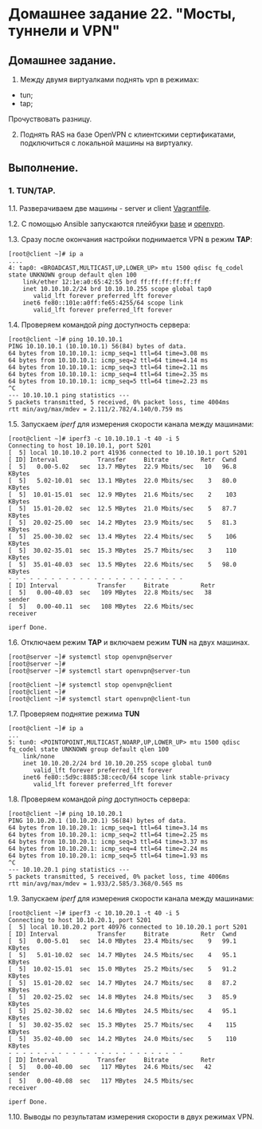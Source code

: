# Домашнее задание 22. "Мосты, туннели и VPN"

## Домашнее задание.

1. Между двумя виртуалками поднять vpn в режимах:
- tun;
- tap;

Прочуствовать разницу.

2. Поднять RAS на базе OpenVPN с клиентскими сертификатами, подключиться с локальной машины на виртуалку.

## Выполнение.

### 1. TUN/TAP. 
   1.1. Разверачиваем две машины - server  и client [Vagrantfile](Vagrantfile).
   
   1.2. С помощью Ansible запускаются плейбуки [base](ansible/playbook-base.yml) и [openvpn](ansible/playbook-openvpn.yml).

   1.3. Сразу после окончания настройки поднимается VPN в режим **TAP**:

```
[root@client ~]# ip a
....
4: tap0: <BROADCAST,MULTICAST,UP,LOWER_UP> mtu 1500 qdisc fq_codel state UNKNOWN group default qlen 100
    link/ether 12:1e:a0:65:42:55 brd ff:ff:ff:ff:ff:ff
    inet 10.10.10.2/24 brd 10.10.10.255 scope global tap0
       valid_lft forever preferred_lft forever
    inet6 fe80::101e:a0ff:fe65:4255/64 scope link 
       valid_lft forever preferred_lft forever
```
   1.4. Проверяем командой *ping* доступность сервера:
```
[root@client ~]# ping 10.10.10.1
PING 10.10.10.1 (10.10.10.1) 56(84) bytes of data.
64 bytes from 10.10.10.1: icmp_seq=1 ttl=64 time=3.08 ms
64 bytes from 10.10.10.1: icmp_seq=2 ttl=64 time=4.14 ms
64 bytes from 10.10.10.1: icmp_seq=3 ttl=64 time=2.11 ms
64 bytes from 10.10.10.1: icmp_seq=4 ttl=64 time=2.35 ms
64 bytes from 10.10.10.1: icmp_seq=5 ttl=64 time=2.23 ms
^C
--- 10.10.10.1 ping statistics ---
5 packets transmitted, 5 received, 0% packet loss, time 4004ms
rtt min/avg/max/mdev = 2.111/2.782/4.140/0.759 ms
```

   1.5. Запускаем *iperf* для измерения скорости канала между машинами:
```
[root@client ~]# iperf3 -c 10.10.10.1 -t 40 -i 5
Connecting to host 10.10.10.1, port 5201
[  5] local 10.10.10.2 port 41936 connected to 10.10.10.1 port 5201
[ ID] Interval           Transfer     Bitrate         Retr  Cwnd
[  5]   0.00-5.02   sec  13.7 MBytes  22.9 Mbits/sec   10   96.8 KBytes       
[  5]   5.02-10.01  sec  13.1 MBytes  22.0 Mbits/sec    3   80.0 KBytes       
[  5]  10.01-15.01  sec  12.9 MBytes  21.6 Mbits/sec    2    103 KBytes       
[  5]  15.01-20.02  sec  12.5 MBytes  21.0 Mbits/sec    5   87.7 KBytes       
[  5]  20.02-25.00  sec  14.2 MBytes  23.9 Mbits/sec    5   81.3 KBytes       
[  5]  25.00-30.02  sec  13.4 MBytes  22.4 Mbits/sec    5    106 KBytes       
[  5]  30.02-35.01  sec  15.3 MBytes  25.7 Mbits/sec    3    110 KBytes       
[  5]  35.01-40.03  sec  13.5 MBytes  22.6 Mbits/sec    5   98.0 KBytes       
- - - - - - - - - - - - - - - - - - - - - - - - -
[ ID] Interval           Transfer     Bitrate         Retr
[  5]   0.00-40.03  sec   109 MBytes  22.8 Mbits/sec   38             sender
[  5]   0.00-40.11  sec   108 MBytes  22.6 Mbits/sec                  receiver

iperf Done.
```
   
   1.6. Отключаем режим **TAP** и включаем режим **TUN** на двух машинах.

```
[root@server ~]# systemctl stop openvpn@server
[root@server ~]# 
[root@server ~]# systemctl start openvpn@server-tun
```

```
[root@client ~]# systemctl stop openvpn@client
[root@client ~]# 
[root@client ~]# systemctl start openvpn@client-tun
```

   1.7.  Проверяем поднятие режима **TUN**

```
[root@client ~]# ip a
...
5: tun0: <POINTOPOINT,MULTICAST,NOARP,UP,LOWER_UP> mtu 1500 qdisc fq_codel state UNKNOWN group default qlen 100
    link/none 
    inet 10.10.20.2/24 brd 10.10.20.255 scope global tun0
       valid_lft forever preferred_lft forever
    inet6 fe80::5d9c:8885:38:cec0/64 scope link stable-privacy 
       valid_lft forever preferred_lft forever
```

   1.8. Проверяем командой *ping* доступность сервера:
```
[root@client ~]# ping 10.10.20.1
PING 10.10.20.1 (10.10.20.1) 56(84) bytes of data.
64 bytes from 10.10.20.1: icmp_seq=1 ttl=64 time=3.14 ms
64 bytes from 10.10.20.1: icmp_seq=2 ttl=64 time=2.25 ms
64 bytes from 10.10.20.1: icmp_seq=3 ttl=64 time=3.37 ms
64 bytes from 10.10.20.1: icmp_seq=4 ttl=64 time=2.24 ms
64 bytes from 10.10.20.1: icmp_seq=5 ttl=64 time=1.93 ms
^C
--- 10.10.20.1 ping statistics ---
5 packets transmitted, 5 received, 0% packet loss, time 4006ms
rtt min/avg/max/mdev = 1.933/2.585/3.368/0.565 ms
```

 1.9. Запускаем *iperf* для измерения скорости канала между машинами:

```
[root@client ~]# iperf3 -c 10.10.20.1 -t 40 -i 5
Connecting to host 10.10.20.1, port 5201
[  5] local 10.10.20.2 port 40976 connected to 10.10.20.1 port 5201
[ ID] Interval           Transfer     Bitrate         Retr  Cwnd
[  5]   0.00-5.01   sec  14.0 MBytes  23.4 Mbits/sec    9   99.1 KBytes       
[  5]   5.01-10.02  sec  14.7 MBytes  24.5 Mbits/sec    4   95.1 KBytes       
[  5]  10.02-15.01  sec  15.0 MBytes  25.2 Mbits/sec    5   91.2 KBytes       
[  5]  15.01-20.02  sec  14.7 MBytes  24.7 Mbits/sec    8   87.2 KBytes       
[  5]  20.02-25.02  sec  14.8 MBytes  24.8 Mbits/sec    3   85.9 KBytes       
[  5]  25.02-30.02  sec  14.6 MBytes  24.5 Mbits/sec    4   95.1 KBytes       
[  5]  30.02-35.02  sec  15.3 MBytes  25.7 Mbits/sec    4    115 KBytes       
[  5]  35.02-40.00  sec  14.2 MBytes  24.0 Mbits/sec    5    110 KBytes       
- - - - - - - - - - - - - - - - - - - - - - - - -
[ ID] Interval           Transfer     Bitrate         Retr
[  5]   0.00-40.00  sec   117 MBytes  24.6 Mbits/sec   42             sender
[  5]   0.00-40.08  sec   117 MBytes  24.5 Mbits/sec                  receiver

iperf Done.
```
   1.10. Выводы по результатам измерения скорости в двух режимах VPN.


   

